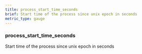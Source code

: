 ```yaml
---
title: process_start_time_seconds
brief: Start time of the process since unix epoch in seconds
metric_type: gauge
---
```

### process_start_time_seconds

Start time of the process since unix epoch in seconds